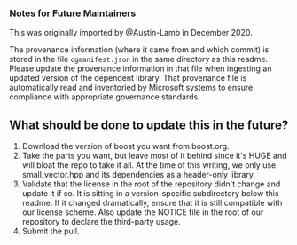 ### Notes for Future Maintainers

This was originally imported by @Austin-Lamb in December 2020.

The provenance information (where it came from and which commit) is stored in the file `cgmanifest.json` in the same directory as this readme.
Please update the provenance information in that file when ingesting an updated version of the dependent library.
That provenance file is automatically read and inventoried by Microsoft systems to ensure compliance with appropriate governance standards.

## What should be done to update this in the future?

1. Download the version of boost you want from boost.org.
2. Take the parts you want, but leave most of it behind since it's HUGE and will bloat the repo to take it all.  At the time of this writing, we only use small_vector.hpp and its dependencies as a header-only library.
3. Validate that the license in the root of the repository didn't change and update it if so. It is sitting in a version-specific subdirectory below this readme. 
   If it changed dramatically, ensure that it is still compatible with our license scheme. Also update the NOTICE file in the root of our repository to declare the third-party usage.
4. Submit the pull.

